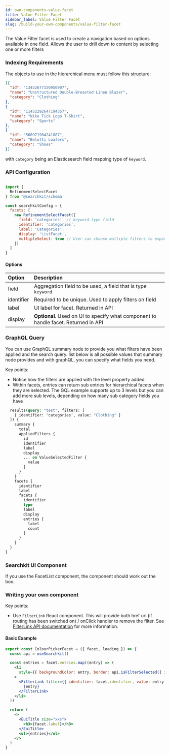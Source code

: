 ```yaml
---
id: own-components-value-facet
title: Value Filter Facet
sidebar_label: Value Filter Facet
slug: /build-your-own-components/value-filter-facet
---
```


The Value Filter facet is used to create a navigation based on options available in one field. Allows the user to drill down to content by selecting one or more filters

### Indexing Requirements
The objects to use in the hierarchical menu must follow this structure:

```json
[{
  "id": "13452677150950907",
  "name": "Unstructured Double-Breasted Linen Blazer",
  "category": "Clothing"
},
{
  "id": "11452292647194357",
  "name": "Nike Tick Logo T-Shirt",
  "category": "Sports"
},
{
  "id": "560971904241887",
  "name": "Belutti Loafers",
  "category": "Shoes"
}]
```

with `category` being an Elasticsearch field mapping type of `keyword`.

### API Configuration

```javascript

import {
  RefinementSelectFacet
} from '@searchkit/schema'

const searchkitConfig = {
  facets: [
    new RefinementSelectFacet({
      field: 'categories', // keyword type field
      identifier: 'categories',
      label: 'Categories',
      display: 'ListFacet',
      multipleSelect: true // User can choose multiple filters to expand search
    })
  ]
}

```
#### Options

| Option        | Description      |
| :------------- | :----------- |
| field         | Aggregation field to be used, a field that is type `keyword`   |
| identifier             | Required to be unique. Used to apply filters on field |
| label          | UI label for facet. Returned in API |
| display        | **Optional**. Used on UI to specify what component to handle facet. Returned in API |

### GraphQL Query
You can use GraphQL summary node to provide you what filters have been applied and the search query. list below is all possible values that summary node provides and with graphQL, you can specify what fields you need.

Key points:
* Notice how the filters are applied with the level property added.
* Within facets, entries can return sub entries for hierarchical facets when they are selected. The GQL example supports up to 3 levels but you can add more sub levels, depending on how many sub category fields you have

```graphql
  results(query: "test", filters: [
    { identifier: 'categories', value: "Clothing" }
  ]) {
    summary {
      total
      appliedFilters {
        id
        identifier
        label
        display
        ... on ValueSelectedFilter {
          value
        }
      }
    }
    facets {
      identifier
      label
      facets {
        identifier
        type
        label
        display
        entries {
          label
          count
        }
      }
    }
  }
}
```

### Searchkit UI Component

If you use the FacetList component, the component should work out the box.

### Writing your own component

Key points:
- Use `FilterLink` React component. This will provide both href url (if routing has been switched on) / onClick handler to remove the filter. See [FilterLink API documentation](https://searchkit.co/docs/reference/searchkit-client#filterlink-component) for more information. 

#### Basic Example
```jsx
export const ColourPickerFacet = ({ facet, loading }) => {
  const api = useSearchkit()

  const entries = facet.entries.map((entry) => (
    <li
      style={{ backgroundColor: entry, border: api.isFilterSelected({ identifier: facet.identifier, value: entry.label }) ? '1px solid red' : none }}
    >
      <FilterLink filter={{ identifier: facet.identifier, value: entry.label }}>
        {entry}
      </FilterLink>
    </li>
  ))

  return (
    <>
      <EuiTitle size="xxs">
        <h3>{facet.label}</h3>
      </EuiTitle>
      <ul>{entries}</ul>
    </>
  )
}
```
